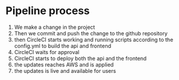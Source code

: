 # Pipeline process
1. We make a change in the project
1. Then we commit and push the change to the github repository
1. then CircleCI starts working and running scripts according to the config.yml to build the api and frontend
1. CircleCI waits for approval 
1. CircleCI starts to deploy both the api and the frontend
1. the updates reaches AWS and is applied 
1. the updates is live and available for users